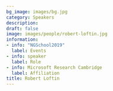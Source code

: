 ```yaml
---
bg_image: images/bg.jpg
category: Speakers
description: 
draft: false
image: images/people/robert-loftin.jpg
information:
- info: "NGSchool2019"
  label: Events
- info: speaker
  label: Role
- info: Microsoft Research Cambridge
  label: Affiliation
title: Robert Loftin
---
```

